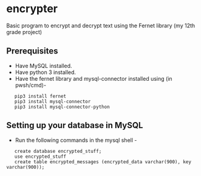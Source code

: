 # encrypter
Basic program to encrypt and decrypt text using the Fernet library (my 12th grade project)

## Prerequisites
 * Have MySQL installed.
 * Have python 3 installed.
 * Have the fernet library and mysql-connector installed using (in pwsh/cmd)-
```
   pip3 install fernet
   pip3 install mysql-connector
   pip3 install mysql-connector-python
```
## Setting up your database in MySQL
 * Run the following commands in the mysql shell -
```
   create database encrypted_stuff;
   use encrypted_stuff
   create table encrypted_messages (encrypted_data varchar(900), key varchar(900));
```
